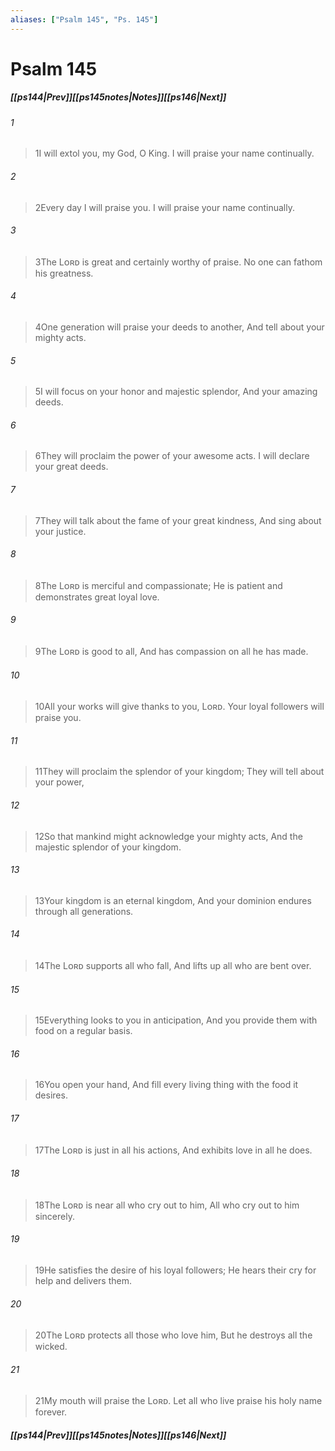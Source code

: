 ```yaml
---
aliases: ["Psalm 145", "Ps. 145"]
---
```

# Psalm 145
##### <span class=arrow-left></span>[[ps144|Prev]]<span class=navigation-separator></span>[[ps145notes|Notes]]<span class=navigation-separator></span>[[ps146|Next]]<span class=arrow-right></span>
###### 1
><span class=verse-first-poetry>1</span>I will extol you, my God, O King.
>I will praise your name continually.
###### 2
><span class=verse-body-poetry>2</span>Every day I will praise you.
>I will praise your name continually.
###### 3
><span class=verse-body-poetry>3</span>The Lᴏʀᴅ is great and certainly worthy of praise.
>No one can fathom his greatness.
###### 4
><span class=verse-body-poetry>4</span>One generation will praise your deeds to another,
>And tell about your mighty acts.
###### 5
><span class=verse-body-poetry>5</span>I will focus on your honor and majestic splendor,
>And your amazing deeds.
###### 6
><span class=verse-body-poetry>6</span>They will proclaim the power of your awesome acts.
>I will declare your great deeds.
###### 7
><span class=verse-body-poetry>7</span>They will talk about the fame of your great kindness,
>And sing about your justice.
<div class=paragraph-break></div>

###### 8
><span class=verse-first-poetry>8</span>The Lᴏʀᴅ is merciful and compassionate;
>He is patient and demonstrates great loyal love.
###### 9
><span class=verse-body-poetry>9</span>The Lᴏʀᴅ is good to all,
>And has compassion on all he has made.
###### 10
><span class=verse-body-poetry>10</span>All your works will give thanks to you, Lᴏʀᴅ.
>Your loyal followers will praise you.
###### 11
><span class=verse-body-poetry>11</span>They will proclaim the splendor of your kingdom;
>They will tell about your power,
###### 12
><span class=verse-body-poetry>12</span>So that mankind might acknowledge your mighty acts,
>And the majestic splendor of your kingdom.
###### 13
><span class=verse-body-poetry>13</span>Your kingdom is an eternal kingdom,
>And your dominion endures through all generations.
<div class=paragraph-break></div>

###### 14
><span class=verse-first-poetry>14</span>The Lᴏʀᴅ supports all who fall,
>And lifts up all who are bent over.
###### 15
><span class=verse-body-poetry>15</span>Everything looks to you in anticipation,
>And you provide them with food on a regular basis.
###### 16
><span class=verse-body-poetry>16</span>You open your hand,
>And fill every living thing with the food it desires.
<div class=paragraph-break></div>

###### 17
><span class=verse-first-poetry>17</span>The Lᴏʀᴅ is just in all his actions,
>And exhibits love in all he does.
###### 18
><span class=verse-body-poetry>18</span>The Lᴏʀᴅ is near all who cry out to him,
>All who cry out to him sincerely.
###### 19
><span class=verse-body-poetry>19</span>He satisfies the desire of his loyal followers;
>He hears their cry for help and delivers them.
###### 20
><span class=verse-body-poetry>20</span>The Lᴏʀᴅ protects all those who love him,
>But he destroys all the wicked.
###### 21
><span class=verse-body-poetry>21</span>My mouth will praise the Lᴏʀᴅ.
>Let all who live praise his holy name forever.
##### <span class=arrow-left></span>[[ps144|Prev]]<span class=navigation-separator></span>[[ps145notes|Notes]]<span class=navigation-separator></span>[[ps146|Next]]<span class=arrow-right></span>